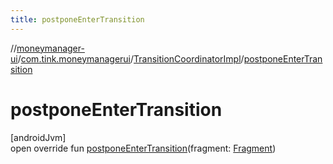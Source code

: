 ```yaml
---
title: postponeEnterTransition
---
```

//[moneymanager-ui](../../../index.html)/[com.tink.moneymanagerui](../index.html)/[TransitionCoordinatorImpl](index.html)/[postponeEnterTransition](postpone-enter-transition.html)



# postponeEnterTransition



[androidJvm]\
open override fun [postponeEnterTransition](postpone-enter-transition.html)(fragment: [Fragment](https://developer.android.com/reference/kotlin/androidx/fragment/app/Fragment.html))




